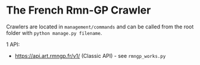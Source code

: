 # The French Rmn-GP Crawler

Crawlers are located in `management/commands` and can be called from the root folder with `python manage.py filename`.

1 API:
- https://api.art.rmngp.fr/v1/ (Classic API) - see `rmngp_works.py`
